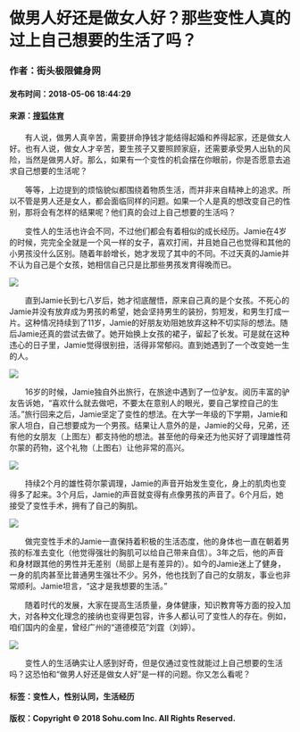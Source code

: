 # 做男人好还是做女人好？那些变性人真的过上自己想要的生活了吗？

### 作者：街头极限健身网
#### 发布时间：2018-05-06 18:44:29
#### 来源：[搜狐体育](https://sports.sohu.com/20180506/n536844276.shtml)

　　有人说，做男人真辛苦，需要拼命挣钱才能结得起婚和养得起家，还是做女人好。也有人说，做女人才辛苦，要生孩子又要照顾家庭，还需要承受男人出轨的风险，当然是做男人好。那么，如果有一个变性的机会摆在你眼前，你是否愿意去追求自己想要的生活呢？

　　等等，上边提到的烦恼貌似都围绕着物质生活，而并非来自精神上的追求。所以不管是男人还是女人，都会面临同样的问题。如果一个人是真的想改变自己的性别，那将会有怎样的结果呢？他们真的会过上自己想要的生活吗？

　　变性人的生活也许会不同，不过他们都会有着相似的成长经历。Jamie在4岁的时候，完完全全就是一个风一样的女子，喜欢打闹，并且她自己也觉得和其他的小男孩没什么区别。随着年龄增长，她才发现了其中的不同。不过天真的Jamie并不认为自己是个女孩，她相信自己只是比那些男孩发育得晚而已。

   ![](//5b0988e595225.cdn.sohucs.com/images/20180506/173e7aaabe064c06b7eb907249b15c0c.jpeg)

　　直到Jamie长到七八岁后，她才彻底醒悟，原来自己真的是个女孩。不死心的Jamie并没有放弃成为男孩的希望，她会坚持男生的装扮，剪短发，和男生打成一片。这种情况持续到了11岁，Jamie的好朋友劝阻她放弃这种不切实际的想法。随后Jamie还真的尝试去做了。她开始换上女孩的裙子，留起了长发。可是就在这种违心的日子里，Jamie觉得很别扭，活得非常郁闷。直到她遇到了一个改变她一生的人。

   ![](//5b0988e595225.cdn.sohucs.com/images/20180506/36792bc944694d0db1058eca396437e8.jpeg)

　　16岁的时候，Jamie独自外出旅行，在旅途中遇到了一位驴友。阅历丰富的驴友告诉她，“喜欢什么就去做吧，不要太在意别人的眼光，要自己掌控自己的生活。”旅行回来之后，Jamie坚定了变性的想法。在大学一年级的下学期，Jamie和家人坦白，自己想要成为一个男孩。结果让人意外的是，Jamie的父母，兄弟，还有他的女朋友（上图左）都支持他的想法。甚至他的母亲还为他买好了调理雄性荷尔蒙的药物，这个礼物（上图右）让他非常的高兴。

   ![](//5b0988e595225.cdn.sohucs.com/images/20180506/bc6afc65b1344212a37d15299fd2a4fa.jpeg)

　　持续2个月的雄性荷尔蒙调理，Jamie的声音开始发生变化，身上的肌肉也变得多了起来。3个月后，Jamie的声音就变得有点像男孩的声音了。6个月后，她接受了变性手术，拥有了自己的胸肌。

   ![](//5b0988e595225.cdn.sohucs.com/images/20180506/5f306f382da848cfaeac10eb2a0dc9b7.jpeg)

　　做完变性手术的Jamie一直保持着积极的生活态度，他的身体也一直在朝着男孩的标准去变化（他觉得强壮的胸肌可以给自己带来自信）。3年之后，他的声音和身材跟其他的男性并无差别（局部上是有差异的）。如今的Jamie迷上了健身，一身的肌肉甚至比普通男生强壮不少。另外，他也找到了自己的女朋友，事业也非常顺利。Jamie坦言，“这才是我想要的生活。”

　　随着时代的发展，大家在提高生活质量，身体健康，知识教育等方面的投入加大，对各种文化理念的接纳也变得更包容，许多人都认可了变性人的存在。例如，咱们国内的金星，曾经广州的“道德模范”刘霆（刘婷）。

   ![](//5b0988e595225.cdn.sohucs.com/images/20180506/b770d226d00d4e4281afc1b4dd5831e5.jpeg)

　　变性人的生活确实让人感到好奇，但是仅通过变性就能过上自己想要的生活吗？这恐怕和“做男人好还是做女人好”是一样的问题。你又怎么看呢？

#### 标签：变性人，性别认同，生活经历

#### 版权：Copyright © 2018 Sohu.com Inc. All Rights Reserved.